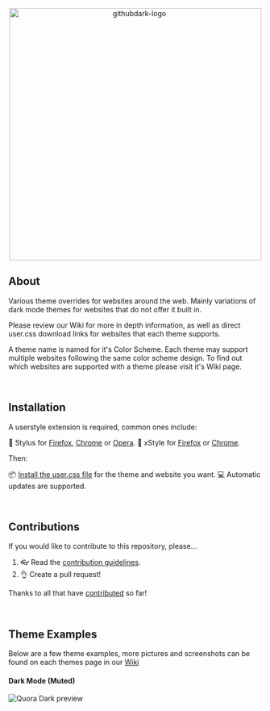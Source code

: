 <p align="center">
  <img alt="githubdark-logo" src="https://i.imgur.com/O9bip1h.png" width="500">
</p>

## About
Various theme overrides for websites around the web. Mainly variations of dark mode themes for websites that do not offer it built in. 

Please review our Wiki for more in depth information, as well as direct user.css download links for websites that each theme supports.

A theme name is named for it's Color Scheme. Each theme may support multiple websites following the same color scheme design. To find out which websites are supported with a theme please visit it's Wiki page.

<br>

## Installation
A userstyle extension is required, common ones include:

🎨 Stylus for [Firefox](https://addons.mozilla.org/en-US/firefox/addon/styl-us/), [Chrome](https://chrome.google.com/webstore/detail/stylus/clngdbkpkpeebahjckkjfobafhncgmne) or [Opera](https://addons.opera.com/en-gb/extensions/details/stylus/).
🎨 xStyle for [Firefox](https://addons.mozilla.org/firefox/addon/xstyle/) or [Chrome](https://chrome.google.com/webstore/detail/xstyle/hncgkmhphmncjohllpoleelnibpmccpj).

Then:

📦 [Install the user.css file](https://github.com/I-Am-Kai/Kai-Themes/wiki) for the theme and website you want. 
💻 Automatic updates are supported.<br>

<br>

## Contributions

If you would like to contribute to this repository, please...

1. 👓 Read the [contribution guidelines](CONTRIBUTING.md).
2. 👌 Create a pull request!

Thanks to all that have [contributed](AUTHORS) so far!

<br>

## Theme Examples

Below are a few theme examples, more pictures and screenshots can be found on each themes page in our [Wiki](https://i.imgur.com/hX3Nrbm.png)

#### Dark Mode (Muted)
![Quora Dark preview](https://i.imgur.com/hX3Nrbm.png)